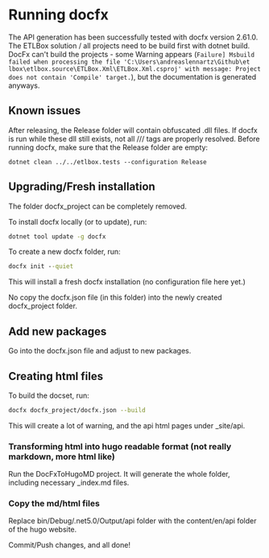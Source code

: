 # Running docfx

The API generation has been successfully tested with docfx version 2.61.0.
The ETLBox solution / all projects need to be build first with dotnet build. 
DocFx can't build the projects - some Warning appears (`Failure] Msbuild failed when processing the file 'C:\Users\andreaslennartz\Github\et
lbox\etlbox.source\ETLBox.Xml\ETLBox.Xml.csproj' with message: Project does not contain 'Compile' target.`), but the documentation is generated anyways.

## Known issues

After releasing, the Release folder will contain obfuscated .dll files. If docfx is run while these dll still exists, not all ///<inheritdoc /> tags are properly resolved. Before running docfx, make sure that the Release folder are empty:

`dotnet clean ../../etlbox.tests --configuration Release`

## Upgrading/Fresh installation

 The folder docfx_project can be completely removed.

To install docfx locally (or to update), run:

```cmd
dotnet tool update -g docfx
```

To create a new docfx folder, run:

```cmd
docfx init --quiet
```
This will install a fresh docfx installation (no configuration file here yet.)

No copy the docfx.json file (in this folder) into the newly created docfx_project folder.

## Add new packages

Go into the docfx.json file and adjust to new packages.

## Creating html files

To build the docset, run:

```bash
docfx docfx_project/docfx.json --build
```

This will create a lot of warning, and the api html pages under _site/api.

### Transforming html into hugo readable format (not really markdown, more html like)

Run the DocFxToHugoMD project. 
It will generate the whole folder, including necessary _index.md files.


### Copy the md/html files

Replace bin/Debug/.net5.0/Output/api folder with the content/en/api folder of the hugo website. 

Commit/Push changes, and all done!